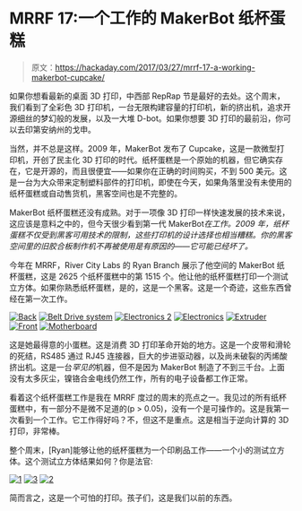 # MRRF 17:一个工作的 MakerBot 纸杯蛋糕

> 原文：<https://hackaday.com/2017/03/27/mrrf-17-a-working-makerbot-cupcake/>

如果你想看最新的桌面 3D 打印，中西部 RepRap 节是最好的去处。这个周末，我们看到了全彩色 3D 打印机，一台无限构建容量的打印机，新的挤出机，追求开源细丝的梦幻般的发展，以及一大堆 D-bot。如果你想要 3D 打印的最前沿，你可以去印第安纳州的戈申。

当然，并不总是这样。2009 年，MakerBot 发布了 Cupcake，这是一款微型打印机，开创了民主化 3D 打印的时代。纸杯蛋糕是一个原始的机器，但它确实存在，它是开源的，而且很便宜——如果你在正确的时间购买，不到 500 美元。这是一台为大众带来定制塑料部件的打印机，即使在今天，如果角落里没有未使用的纸杯蛋糕或自动售货机，黑客空间也是不完整的。

MakerBot 纸杯蛋糕还没有成熟。对于一项像 3D 打印一样快速发展的技术来说，这应该是意料之中的，但今天很少看到第一代 MakerBot*在工作。2009 年，纸杯蛋糕不仅受到黑客可用技术的限制，这些打印机的设计选择也相当糟糕。你的黑客空间里的旧胶合板制作机不再被使用是有原因的——它可能已经坏了。*

今年在 MRRF，River City Labs 的 Ryan Branch 展示了他空间的 MakerBot 纸杯蛋糕，这是 2625 个纸杯蛋糕中的第 1515 个。他让他的纸杯蛋糕打印一个测试立方体。如果你熟悉纸杯蛋糕，是的，这是一个黑客。这是一个奇迹，这些东西曾经在第一次工作。

 [![Back](img/8ac68d64a53184bede855844ff2387ff.png "Back")](https://hackaday.com/2017/03/27/mrrf-17-a-working-makerbot-cupcake/back-13/)  [![Belt Drive system](img/32e5c5a3497c82f388ec165c352c7a9d.png "Belt Drive system")](https://hackaday.com/2017/03/27/mrrf-17-a-working-makerbot-cupcake/belt-drive-system/)  [![Electronics 2](img/37953b7d114bf29e28a2dbdf297d2807.png "Electronics 2")](https://hackaday.com/2017/03/27/mrrf-17-a-working-makerbot-cupcake/electronics-2-2/)  [![Electronics](img/773766c80ae973020fe8e6feba0c7d34.png "Electronics")](https://hackaday.com/2017/03/27/mrrf-17-a-working-makerbot-cupcake/electronics-3/)  [![Extruder](img/4911d1aaaf4ec5ab67201738614cfb3e.png "Extruder")](https://hackaday.com/2017/03/27/mrrf-17-a-working-makerbot-cupcake/extruder-7/)  [![Front](img/25f155da29c9f9630af76a5d4d0be05c.png "Front")](https://hackaday.com/2017/03/27/mrrf-17-a-working-makerbot-cupcake/front-9/)  [![Motherboard](img/869db7303c9284b2f7d1c231975d539d.png "Motherboard")](https://hackaday.com/2017/03/27/mrrf-17-a-working-makerbot-cupcake/motherboard-2/) 

这是她最得意的小蛋糕。这是消费 3D 打印革命开始的地方。这是一个皮带和滑轮的死结，RS485 通过 RJ45 连接器，巨大的步进驱动器，以及尚未破裂的丙烯酸挤出机。这是一台*罕见的*机器，但不是因为 MakerBot 制造了不到三千台。上面没有太多灰尘，镍铬合金电线仍然工作，所有的电子设备都工作正常。

看着这个纸杯蛋糕工作是我在 MRRF 度过的周末的亮点之一。我见过的所有纸杯蛋糕中，有一部分不是微不足道的(p > 0.05)，没有一个是可操作的。这是我第一次看到一个工作。它工作得好吗？不，但这不是重点。这是相当于逆向计算的 3D 打印，非常棒。

整个周末，[Ryan]能够让他的纸杯蛋糕为一个印刷品工作——一个小的测试立方体。这个测试立方体结果如何？你是法官:

 [![1](img/5c82586f9c093f7777c2f56fa4c038f1.png "1")](https://i0.wp.com/hackaday.com/wp-content/uploads/2017/03/1.jpg?ssl=1)  [![3](img/f305520b82fb7402bcbbed0bd253dcd6.png "3")](https://i0.wp.com/hackaday.com/wp-content/uploads/2017/03/3.jpg?ssl=1)  [![2](img/55d21b02e51683820490b5a71e302f89.png "2")](https://i0.wp.com/hackaday.com/wp-content/uploads/2017/03/2.jpg?ssl=1) 

简而言之，这是一个可怕的打印。孩子们，这是我们以前的东西。